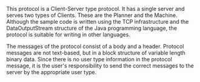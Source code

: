 This protocol is a Client-Server type protocol. It has a single server and serves two types of Clients. These are the Planner and the Machine.
Although the sample code is written using the TCP infrastructure and the DataOutputStream structure of the Java programming language, the protocol is suitable for writing in other languages.

The messages of the protocol consist of a body and a header. Protocol messages are not text-based, but in a block structure of variable length binary data.
Since there is no user type information in the protocol message, it is the user's responsibility to send the correct messages to the server by the appropriate user type.